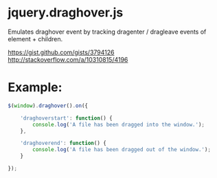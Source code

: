 # jquery.draghover.js

Emulates draghover event by tracking
dragenter / dragleave events of element + children.

https://gist.github.com/gists/3794126
http://stackoverflow.com/a/10310815/4196

# Example:

```javascript
$(window).draghover().on({

	'draghoverstart': function() {
		console.log('A file has been dragged into the window.');
	},

	'draghoverend': function() {
		console.log('A file has been dragged out of the window.');
	}

});
```

